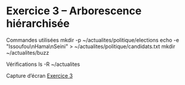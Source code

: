 # Exercice 3 – Arborescence hiérarchisée

 Commandes utilisées
mkdir -p ~/actualites/politique/elections
echo -e "Issoufou\nHama\nSeini" > ~/actualites/politique/candidats.txt
mkdir ~/actualites/buzz

 Vérifications
ls -R ~/actualites

 Capture d’écran
[Exercice 3](exercice3_capture.png)

